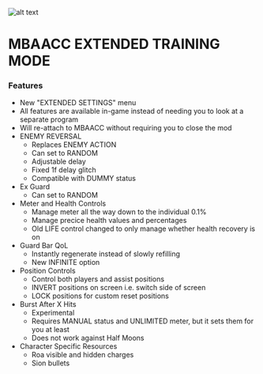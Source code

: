 ![alt text](https://github.com/fangdreth/MBAACC-Extended-Training-Mode/blob/main/Screenshots/Image.png?raw=true)

# MBAACC EXTENDED TRAINING MODE


### Features

+ New "EXTENDED SETTINGS" menu
+ All features are available in-game instead of needing you to look at a separate program
+ Will re-attach to MBAACC without requiring you to close the mod
+ ENEMY REVERSAL
	+ Replaces ENEMY ACTION
	+ Can set to RANDOM
	+ Adjustable delay
	+ Fixed 1f delay glitch
	+ Compatible with DUMMY status
+ Ex Guard
	+ Can set to RANDOM
+ Meter and Health Controls
	+ Manage meter all the way down to the individual 0.1%
	+ Manage precice health values and percentages
	+ Old LIFE control changed to only manage whether health recovery is on
+ Guard Bar QoL
	+ Instantly regenerate instead of slowly refilling
	+ New INFINITE option
+ Position Controls
	+ Control both players and assist positions
	+ INVERT positions on screen i.e. switch side of screen
	+ LOCK positions for custom reset positions
+ Burst After X Hits
	+ Experimental
	+ Requires MANUAL status and UNLIMITED meter, but it sets them for you at least
	+ Does not work against Half Moons
+ Character Specific Resources
	+ Roa visible and hidden charges
	+ Sion bullets
